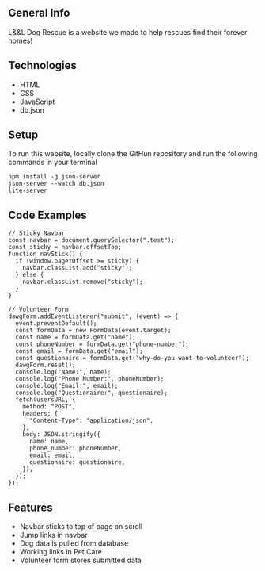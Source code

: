 ## General Info 
L&&L Dog Rescue is a website we made to help rescues find their forever homes! 

## Technologies
* HTML
* CSS
* JavaScript
* db.json

## Setup
To run this website, locally clone the GitHun repository and run the following commands in your terminal
```
npm install -g json-server
json-server --watch db.json
lite-server
```

## Code Examples
```
// Sticky Navbar
const navbar = document.querySelector(".test");
const sticky = navbar.offsetTop;
function navStick() {
  if (window.pageYOffset >= sticky) {
    navbar.classList.add("sticky");
  } else {
    navbar.classList.remove("sticky");
  }
}
```
```
// Volunteer Form
dawgForm.addEventListener("submit", (event) => {
  event.preventDefault();
  const formData = new FormData(event.target);
  const name = formData.get("name");
  const phoneNumber = formData.get("phone-number");
  const email = formData.get("email");
  const questionaire = formData.get("why-do-you-want-to-volunteer");
  dawgForm.reset();
  console.log("Name:", name);
  console.log("Phone Number:", phoneNumber);
  console.log("Email:", email);
  console.log("Questionaire:", questionaire);
  fetch(usersURL, {
    method: "POST",
    headers: {
      "Content-Type": "application/json",
    },
    body: JSON.stringify({
      name: name,
      phone_number: phoneNumber,
      email: email,
      questionaire: questionaire,
    }),
  });
});
```

## Features 
* Navbar sticks to top of page on scroll
* Jump links in navbar
* Dog data is pulled from database
* Working links in Pet Care
* Volunteer form stores submitted data
